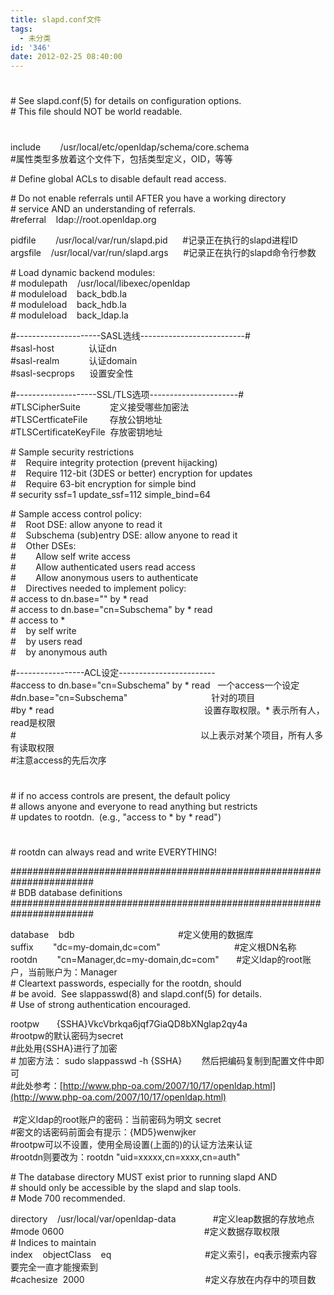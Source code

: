 ```yaml
---
title: slapd.conf文件
tags:
  - 未分类
id: '346'
date: 2012-02-25 08:40:00
---
```


#  
\# See slapd.conf(5) for details on configuration options.  
\# This file should NOT be world readable.  
#  
include        /usr/local/etc/openldap/schema/core.schema   
#属性类型多放着这个文件下，包括类型定义，OID，等等  
  
\# Define global ACLs to disable default read access.  
  
\# Do not enable referrals until AFTER you have a working directory  
\# service AND an understanding of referrals.  
#referral    ldap://root.openldap.org  
  
pidfile        /usr/local/var/run/slapd.pid      #记录正在执行的slapd进程ID  
argsfile    /usr/local/var/run/slapd.args      #记录正在执行的slapd命令行参数  
  
\# Load dynamic backend modules:  
\# modulepath    /usr/local/libexec/openldap  
\# moduleload    back\_bdb.la  
\# moduleload    back\_hdb.la  
\# moduleload    back\_ldap.la  
  
#---------------------SASL选线--------------------------#  
#sasl-host              认证dn  
#sasl-realm            认证domain  
#sasl-secprops      设置安全性  
  
  
#--------------------SSL/TLS选项----------------------#  
#TLSCipherSuite            定义接受哪些加密法  
#TLSCertficateFile         存放公钥地址  
#TLSCertificateKeyFile  存放密钥地址  
  
  
\# Sample security restrictions  
#    Require integrity protection (prevent hijacking)  
#    Require 112-bit (3DES or better) encryption for updates  
#    Require 63-bit encryption for simple bind  
\# security ssf=1 update\_ssf=112 simple\_bind=64  
  
\# Sample access control policy:  
#    Root DSE: allow anyone to read it  
#    Subschema (sub)entry DSE: allow anyone to read it  
#    Other DSEs:  
#        Allow self write access  
#        Allow authenticated users read access  
#        Allow anonymous users to authenticate  
#    Directives needed to implement policy:  
\# access to dn.base="" by \* read  
\# access to dn.base="cn=Subschema" by \* read  
\# access to \*  
#    by self write  
#    by users read  
#    by anonymous auth  
  
#-----------------ACL设定------------------------  
#access to dn.base="cn=Subschema" by \* read   一个access一个设定  
#dn.base="cn=Subschema"                                  针对的项目  
#by \* read                                                             设置存取权限。\* 表示所有人，read是权限  
#                                                                           以上表示对某个项目，所有人多有读取权限  
#注意access的先后次序  
  
#  
\# if no access controls are present, the default policy  
\# allows anyone and everyone to read anything but restricts  
\# updates to rootdn.  (e.g., "access to \* by \* read")  
#  
\# rootdn can always read and write EVERYTHING!  
  
#######################################################################  
\# BDB database definitions  
#######################################################################  
  
database    bdb                                          #定义使用的数据库  
suffix        "dc=my-domain,dc=com"                              #定义根DN名称  
rootdn        "cn=Manager,dc=my-domain,dc=com"       #定义ldap的root账户，当前账户为：Manager  
\# Cleartext passwords, especially for the rootdn, should  
\# be avoid.  See slappasswd(8) and slapd.conf(5) for details.  
\# Use of strong authentication encouraged.  
  
rootpw       {SSHA}VkcVbrkqa6jqf7GiaQD8bXNglap2qy4a  
#rootpw的默认密码为secret  
#此处用{SSHA}进行了加密  
\# 加密方法： sudo slappasswd -h {SSHA}        然后把编码复制到配置文件中即可  
#此处参考：[http://www.php-oa.com/2007/10/17/openldap.html](http://www.php-oa.com/2007/10/17/openldap.html)   
                
 #定义ldap的root账户的密码：当前密码为明文 secret  
#密文的话密码前面会有提示：{MD5}wenwjker  
#rootpw可以不设置，使用全局设置(上面的)的认证方法来认证  
#rootdn则要改为：rootdn "uid=xxxxx,cn=xxxx,cn=auth"  
  
  
\# The database directory MUST exist prior to running slapd AND  
\# should only be accessible by the slapd and slap tools.  
\# Mode 700 recommended.  
  
directory    /usr/local/var/openldap-data               #定义leap数据的存放地点  
#mode 0600                                                         #定义数据存取权限  
\# Indices to maintain  
index    objectClass    eq                                      #定义索引，eq表示搜索内容要完全一直才能搜索到  
#cachesize  2000                                                 #定义存放在内存中的项目数